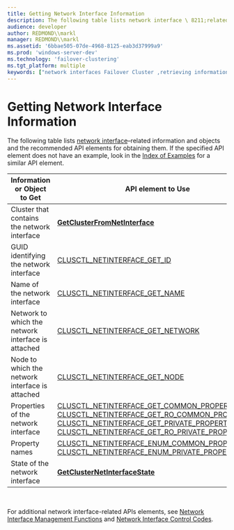 ```yaml
---
title: Getting Network Interface Information
description: The following table lists network interface \ 8211;related information and objects and the recommended API elements for obtaining them. If the specified API element does not have an example, look in the Index of Examples for a similar API element.
audience: developer
author: REDMOND\\markl
manager: REDMOND\\markl
ms.assetid: '6bbae505-07de-4968-8125-eab3d37999a9'
ms.prod: 'windows-server-dev'
ms.technology: 'failover-clustering'
ms.tgt_platform: multiple
keywords: ["network interfaces Failover Cluster ,retrieving information"]
---
```


# Getting Network Interface Information

The following table lists [network interface](network-interfaces.md)–related information and objects and the recommended API elements for obtaining them. If the specified API element does not have an example, look in the [Index of Examples](index-of-examples.md) for a similar API element.



| Information or Object to Get                       | API element to Use                                                                                                                                                                                                                                                                                                                                                                                                        |
|----------------------------------------------------|---------------------------------------------------------------------------------------------------------------------------------------------------------------------------------------------------------------------------------------------------------------------------------------------------------------------------------------------------------------------------------------------------------------------------|
| Cluster that contains the network interface        | [**GetClusterFromNetInterface**](getclusterfromnetinterface.md)                                                                                                                                                                                                                                                                                                                                                          |
| GUID identifying the network interface             | [CLUSCTL\_NETINTERFACE\_GET\_ID](clusctl-netinterface-get-id.md)                                                                                                                                                                                                                                                                                                                                                         |
| Name of the network interface                      | [CLUSCTL\_NETINTERFACE\_GET\_NAME](clusctl-netinterface-get-name.md)                                                                                                                                                                                                                                                                                                                                                     |
| Network to which the network interface is attached | [CLUSCTL\_NETINTERFACE\_GET\_NETWORK](clusctl-netinterface-get-network.md)                                                                                                                                                                                                                                                                                                                                               |
| Node to which the network interface is attached    | [CLUSCTL\_NETINTERFACE\_GET\_NODE](clusctl-netinterface-get-node.md)                                                                                                                                                                                                                                                                                                                                                     |
| Properties of the network interface                | [CLUSCTL\_NETINTERFACE\_GET\_COMMON\_PROPERTIES](clusctl-netinterface-get-common-properties.md), [CLUSCTL\_NETINTERFACE\_GET\_RO\_COMMON\_PROPERTIES](clusctl-netinterface-get-ro-common-properties.md), [CLUSCTL\_NETINTERFACE\_GET\_PRIVATE\_PROPERTIES](clusctl-netinterface-get-private-properties.md), [CLUSCTL\_NETINTERFACE\_GET\_RO\_PRIVATE\_PROPERTIES](clusctl-netinterface-get-ro-private-properties.md), |
| Property names                                     | [CLUSCTL\_NETINTERFACE\_ENUM\_COMMON\_PROPERTIES](clusctl-netinterface-enum-common-properties.md), [CLUSCTL\_NETINTERFACE\_ENUM\_PRIVATE\_PROPERTIES](clusctl-netinterface-enum-private-properties.md)                                                                                                                                                                                                                  |
| State of the network interface                     | [**GetClusterNetInterfaceState**](getclusternetinterfacestate.md)                                                                                                                                                                                                                                                                                                                                                        |



 

For additional network interface-related APIs elements, see [Network Interface Management Functions](network-interface-management-functions.md) and [Network Interface Control Codes](network-interface-control-codes.md).

 

 




